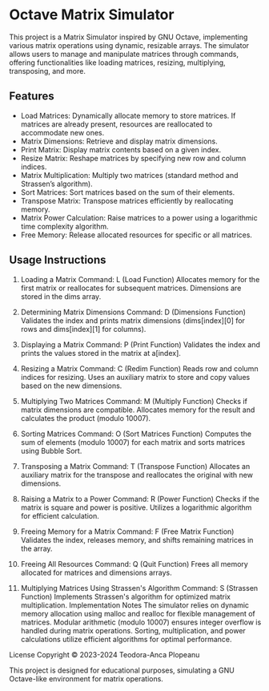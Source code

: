 # Octave Matrix Simulator

This project is a Matrix Simulator inspired by GNU Octave, implementing various matrix operations using dynamic, resizable arrays. The simulator allows users to manage and manipulate matrices through commands, offering functionalities like loading matrices, resizing, multiplying, transposing, and more.

## Features
* Load Matrices: Dynamically allocate memory to store matrices. If matrices are already present, resources are reallocated to accommodate new ones.
* Matrix Dimensions: Retrieve and display matrix dimensions.
* Print Matrix: Display matrix contents based on a given index.
* Resize Matrix: Reshape matrices by specifying new row and column indices.
* Matrix Multiplication: Multiply two matrices (standard method and Strassen’s algorithm).
* Sort Matrices: Sort matrices based on the sum of their elements.
* Transpose Matrix: Transpose matrices efficiently by reallocating memory.
* Matrix Power Calculation: Raise matrices to a power using a logarithmic time complexity algorithm.
* Free Memory: Release allocated resources for specific or all matrices.

## Usage Instructions

1. Loading a Matrix
Command: L (Load Function)
Allocates memory for the first matrix or reallocates for subsequent matrices.
Dimensions are stored in the dims array.

2. Determining Matrix Dimensions
Command: D (Dimensions Function)
Validates the index and prints matrix dimensions (dims[index][0] for rows and dims[index][1] for columns).

3. Displaying a Matrix
Command: P (Print Function)
Validates the index and prints the values stored in the matrix at a[index].

4. Resizing a Matrix
Command: C (Redim Function)
Reads row and column indices for resizing.
Uses an auxiliary matrix to store and copy values based on the new dimensions.

5. Multiplying Two Matrices
Command: M (Multiply Function)
Checks if matrix dimensions are compatible.
Allocates memory for the result and calculates the product (modulo 10007).

6. Sorting Matrices
Command: O (Sort Matrices Function)
Computes the sum of elements (modulo 10007) for each matrix and sorts matrices using Bubble Sort.

7. Transposing a Matrix
Command: T (Transpose Function)
Allocates an auxiliary matrix for the transpose and reallocates the original with new dimensions.

8. Raising a Matrix to a Power
Command: R (Power Function)
Checks if the matrix is square and power is positive.
Utilizes a logarithmic algorithm for efficient calculation.

9. Freeing Memory for a Matrix
Command: F (Free Matrix Function)
Validates the index, releases memory, and shifts remaining matrices in the array.

10. Freeing All Resources
Command: Q (Quit Function)
Frees all memory allocated for matrices and dimensions arrays.

11. Multiplying Matrices Using Strassen's Algorithm
Command: S (Strassen Function)
Implements Strassen's algorithm for optimized matrix multiplication.
Implementation Notes
The simulator relies on dynamic memory allocation using malloc and realloc for flexible management of matrices.
Modular arithmetic (modulo 10007) ensures integer overflow is handled during matrix operations.
Sorting, multiplication, and power calculations utilize efficient algorithms for optimal performance.

License
Copyright © 2023-2024 Teodora-Anca Plopeanu

This project is designed for educational purposes, simulating a GNU Octave-like environment for matrix operations.
